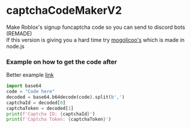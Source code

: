 # captchaCodeMakerV2
Make Roblox's signup funcaptcha code so you can send to discord bots (REMADE)<br>
If this version is giving you a hard time try [mogolicoo's](https://github.com/mogolicoo/captchaCodeMaker) which is made in node.js

### Example on how to get the code after
Better example [link](https://github.com/Roblox-Thot/captchaCodeMakerV2/blob/main/example/sign%20up.py)
```py
import base64
code = "Code here"
decoded = base64.b64decode(code).split(b',')
captchaId = decoded[0]
captchaToken = decoded[1]
print(f'Captcha ID: {captchaId}')
print(f'Captcha Token: {captchaToken}')
```
